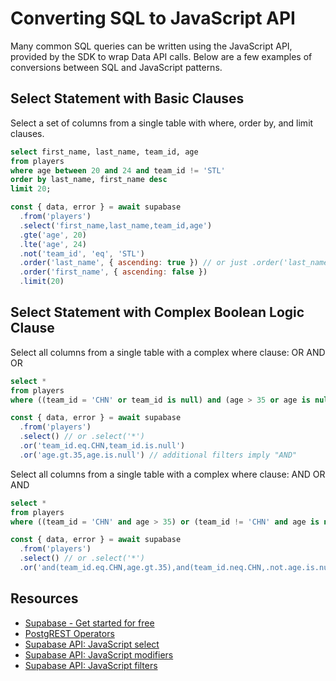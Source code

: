 # Converting SQL to JavaScript API

Many common SQL queries can be written using the JavaScript API, provided by the SDK to wrap Data API calls. Below are a few examples of conversions between SQL and JavaScript patterns.

## Select Statement with Basic Clauses

Select a set of columns from a single table with where, order by, and limit clauses.

```sql
select first_name, last_name, team_id, age
from players
where age between 20 and 24 and team_id != 'STL'
order by last_name, first_name desc
limit 20;
```

```javascript
const { data, error } = await supabase
  .from('players')
  .select('first_name,last_name,team_id,age')
  .gte('age', 20)
  .lte('age', 24)
  .not('team_id', 'eq', 'STL')
  .order('last_name', { ascending: true }) // or just .order('last_name')
  .order('first_name', { ascending: false })
  .limit(20)
```

## Select Statement with Complex Boolean Logic Clause

Select all columns from a single table with a complex where clause: OR AND OR

```sql
select *
from players
where ((team_id = 'CHN' or team_id is null) and (age > 35 or age is null));
```

```javascript
const { data, error } = await supabase
  .from('players')
  .select() // or .select('*')
  .or('team_id.eq.CHN,team_id.is.null')
  .or('age.gt.35,age.is.null') // additional filters imply "AND"
```

Select all columns from a single table with a complex where clause: AND OR AND

```sql
select *
from players
where ((team_id = 'CHN' and age > 35) or (team_id != 'CHN' and age is not null));
```

```javascript
const { data, error } = await supabase
  .from('players')
  .select() // or .select('*')
  .or('and(team_id.eq.CHN,age.gt.35),and(team_id.neq.CHN,.not.age.is.null)')
```

## Resources

- [Supabase - Get started for free](https://supabase.com/)
- [PostgREST Operators](https://postgrest.org/en/stable/api.html#operators)
- [Supabase API: JavaScript select](https://supabase.com/docs/reference/javascript/select)
- [Supabase API: JavaScript modifiers](https://supabase.com/docs/reference/javascript/using-modifiers)
- [Supabase API: JavaScript filters](https://supabase.com/docs/reference/javascript/using-filters)
